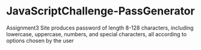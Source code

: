 # JavaScriptChallenge-PassGenerator
 Assignment3
Site produces password of length 8-128 characters, including lowercase, uppercase, numbers, and special characters, all according to options chosen by the user